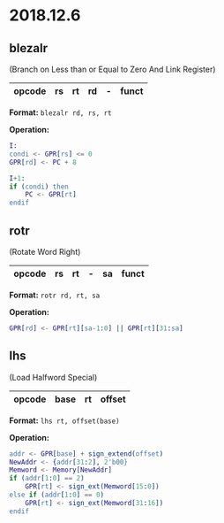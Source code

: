# 2018.12.6

## blezalr
(Branch on Less than or Equal to Zero And Link Register)

| opcode | rs | rt | rd | - | funct | 
| :-: | :-: | :-: | :-: | :-: | :-: |

**Format:** `blezalr rd, rs, rt`

**Operation:**
```erl
I:
condi <- GPR[rs] <= 0
GPR[rd] <- PC + 8

I+1:
if (condi) then
    PC <- GPR[rt]
endif
```

## rotr
(Rotate Word Right)

| opcode | rs | rt | - | sa | funct | 
| :-: | :-: | :-: | :-: | :-: | :-: |

**Format:** `rotr rd, rt, sa`

**Operation:**
```erl
GPR[rd] <- GPR[rt][sa-1:0] || GPR[rt][31:sa]
```

## lhs
(Load Halfword Special)

| opcode | base | rt | offset | 
| :-: | :-: | :-: | :-: |

**Format:** `lhs rt, offset(base)`

**Operation:**
```erl
addr <- GPR[base] + sign_extend(offset)
NewAddr <- {addr[31:2], 2'b00}
Memword <- Memory[NewAddr]
if (addr[1:0] == 2)
    GPR[rt] <- sign_ext(Memword[15:0])
else if (addr[1:0] == 0)
    GPR[rt] <- sign_ext(Memword[31:16])
endif
```
